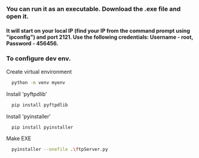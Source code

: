 <h3>You can run it as an executable. Download the .exe file and open it.</h3>
<h4>
  It will start on your local IP (find your IP from the command prompt using "ipconfig") and port 2121. 
  Use the following credentials: Username - root, Password - 456456.
</h4>

<h3>To configure dev env.</h3>

Create virtual environment

```sh
  python -m venv myenv
```

Install 'pyftpdlib'

```sh
  pip install pyftpdlib
```

Install 'pyinstaller'

```sh
  pip install pyinstaller
```

Make EXE

```sh
  pyinstaller --onefile .\ftpServer.py
```
